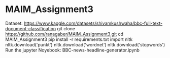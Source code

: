 # MAIM_Assignment3
Dataset: https://www.kaggle.com/datasets/shivamkushwaha/bbc-full-text-document-classification
git clone https://github.com/ranagaber/MAIM_Assignment3.git
cd MAIM_Assignment3
pip install -r requirements.txt
import nltk
nltk.download('punkt')
nltk.download('wordnet')
nltk.download('stopwords')
Run the jupyter Noyebook: BBC-news-headline-generator.ipynb

